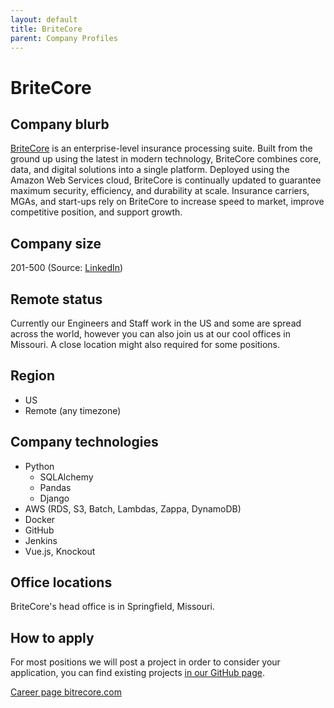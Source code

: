 ```yaml
---
layout: default
title: BriteCore
parent: Company Profiles
---
```


# BriteCore

## Company blurb

[BriteCore](https://www.britecore.com/) is an enterprise-level insurance processing suite. Built from the ground up using the latest in modern technology, BriteCore combines core, data, and digital solutions into a single platform. Deployed using the Amazon Web Services cloud, BriteCore is continually updated to guarantee maximum security, efficiency, and durability at scale. Insurance carriers, MGAs, and start-ups rely on BriteCore to increase speed to market, improve competitive position, and support growth.

## Company size

201-500 (Source: [LinkedIn](https://www.linkedin.com/company/britecore/))

## Remote status

Currently our Engineers and Staff work in the US and some are spread across the world, however you can also join us at our cool offices in Missouri. A close location might also required for some positions.

## Region

- US
- Remote (any timezone)

## Company technologies

- Python
  - SQLAlchemy
  - Pandas
  - Django
- AWS (RDS, S3, Batch, Lambdas, Zappa, DynamoDB)
- Docker
- GitHub
- Jenkins
- Vue.js, Knockout

## Office locations

BriteCore's head office is in Springfield, Missouri.

## How to apply

For most positions we will post a project in order to consider your application, you can find existing projects [in our GitHub page](https://github.com/IntuitiveWebSolutions). 

[Career page bitrecore.com ](https://www.britecore.com/about-us/careers#positions) 
